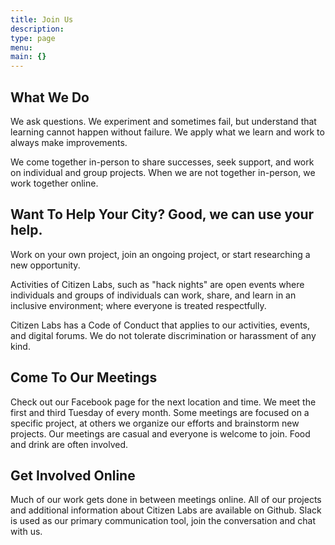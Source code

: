```yaml
---
title: Join Us
description:
type: page
menu:
main: {}
---
```

## What We Do

We ask questions. We experiment and sometimes fail, but understand that learning cannot happen without failure. We apply what we learn and work to always make improvements.

We come together in-person to share successes, seek support, and work on individual and group projects. When we are not together in-person, we work together online.

## Want To Help Your City? Good, we can use your help.

Work on your own project, join an ongoing project, or start researching a new opportunity.

Activities of Citizen Labs, such as "hack nights" are open events where individuals and groups of individuals can work, share, and learn in an inclusive environment; where everyone is treated respectfully.

Citizen Labs has a Code of Conduct that applies to our activities, events, and digital forums. We do not tolerate discrimination or harassment of any kind.

## Come To Our Meetings

Check out our Facebook page for the next location and time. We meet the first and third Tuesday of every month. Some meetings are focused on a specific project, at others we organize our efforts and brainstorm new projects. Our meetings are casual and everyone is welcome to join. Food and drink are often involved.

## Get Involved Online

Much of our work gets done in between meetings online. All of our projects and additional information about Citizen Labs are available on Github. Slack is used as our primary communication tool, join the conversation and chat with us.
